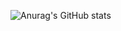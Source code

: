 ![Anurag's GitHub stats](https://github-readme-stats.vercel.app/api?username=hallu0317&show_icons=true&theme=radical)

